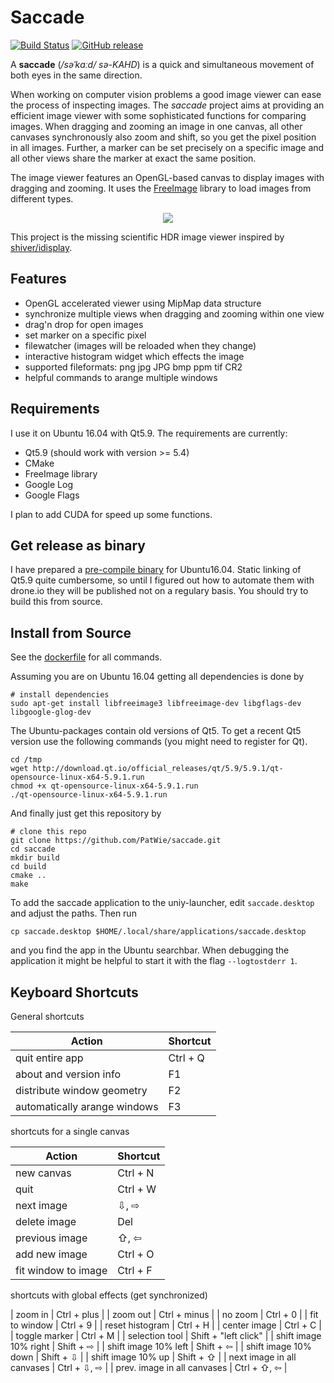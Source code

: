  # Saccade
[![Build Status](http://ci.patwie.com/api/badges/PatWie/saccade/status.svg)](http://ci.patwie.com/PatWie/saccade)
[![GitHub release](https://img.shields.io/github/release/PatWie/saccade.svg?style=plastic)](https://github.com/PatWie/saccade/releases)

A **saccade** (*/səˈkɑːd/ sə-KAHD*) is a quick and simultaneous movement of both eyes in the same direction.

When working on computer vision problems a good image viewer can ease the process of inspecting images. The *saccade* project aims at providing an efficient image viewer with some sophisticated functions for comparing images. When dragging and zooming an image in one canvas, all other canvases synchronously also zoom and shift, so you get the pixel position in all images. Further, a marker can be set precisely on a specific image and all other views share the marker at exact the same position.

The image viewer features an OpenGL-based canvas to display images with dragging and zooming. It uses the [FreeImage](freeimage.sourceforge.net) library to load images from different types.

<p align="center"> <img src="https://github.com/patwie-stuff/img/blob/master/screenshot.gif?raw=true"> </p>

This project is the missing scientific HDR image viewer inspired by [shiver/idisplay](https://sourceforge.net/p/shiver/idisplay). 

## Features

- OpenGL accelerated viewer using MipMap data structure
- synchronize multiple views when dragging and zooming within one view
- drag'n drop for open images
- set marker on a specific pixel
- filewatcher (images will be reloaded when they change)
- interactive histogram widget which effects the image
- supported fileformats: png jpg JPG bmp ppm tif CR2
- helpful commands to arange multiple windows

## Requirements

I use it on Ubuntu 16.04 with Qt5.9. The requirements are currently:

- Qt5.9 (should work with version >= 5.4)
- CMake
- FreeImage library
- Google Log
- Google Flags

I plan to add CUDA for speed up some functions.

## Get release as binary

I have prepared a [pre-compile binary](https://github.com/PatWie/saccade/releases) for Ubuntu16.04. Static linking of Qt5.9 quite cumbersome, so until I figured out how to automate them with drone.io they will be published not on a regulary basis. You should try to build this from source. 

## Install from Source

See the [dockerfile](https://github.com/PatWie/saccade/blob/docker/.docker/dynamic/Dockerfile) for all commands.

Assuming you are on Ubuntu 16.04 getting all dependencies is done by

    # install dependencies
    sudo apt-get install libfreeimage3 libfreeimage-dev libgflags-dev libgoogle-glog-dev

The Ubuntu-packages contain old versions of Qt5. To get a recent Qt5 version use the following commands (you might need to register for Qt).

    cd /tmp
    wget http://download.qt.io/official_releases/qt/5.9/5.9.1/qt-opensource-linux-x64-5.9.1.run
    chmod +x qt-opensource-linux-x64-5.9.1.run
    ./qt-opensource-linux-x64-5.9.1.run

And finally just get this repository by

    # clone this repo
    git clone https://github.com/PatWie/saccade.git
    cd saccade
    mkdir build
    cd build
    cmake ..
    make

To add the saccade application to the uniy-launcher, edit `saccade.desktop` and adjust the paths. Then run

    cp saccade.desktop $HOME/.local/share/applications/saccade.desktop

and you find the app in the Ubuntu searchbar. When debugging the application it might be helpful to start it with the flag `--logtostderr 1`.

## Keyboard Shortcuts

General shortcuts

| Action                       | Shortcut             |
| ------                       | ------               |
| quit entire app              | Ctrl + Q             |
| about and version info       | F1                   |
| distribute window geometry   | F2                   |
| automatically arange windows | F3                   |

shortcuts for a single canvas

| Action                       | Shortcut             |
| ------                       | ------               |
| new canvas                   | Ctrl + N             |
| quit                         | Ctrl + W             |
| next image                   | ⇩, ⇨                 |
| delete image                 | Del                  |
| previous image               | ⇧, ⇦                 |
| add new image                | Ctrl + O             |
| fit window to image          | Ctrl + F             |

shortcuts with global effects (get synchronized)

| zoom in                      | Ctrl + plus          |
| zoom out                     | Ctrl + minus         |
| no zoom                      | Ctrl + 0             |
| fit to window                | Ctrl + 9             |
| reset histogram              | Ctrl + H             |
| center image                 | Ctrl + C             |
| toggle marker                | Ctrl + M             |
| selection tool               | Shift + "left click" |
| shift image 10% right        | Shift + ⇨            |
| shift image 10% left         | Shift + ⇦            |
| shift image 10% down         | Shift + ⇩            |
| shift image 10% up           | Shift + ⇧            |
| next image in all canvases   | Ctrl + ⇩, ⇨          |
| prev. image in all canvases  | Ctrl + ⇧, ⇦          |

